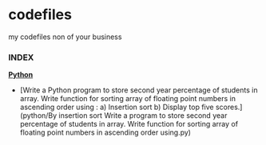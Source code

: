 # codefiles
my codefiles non of your business

### INDEX

**[Python](python)**
  - [Write a Python program to store second year percentage of students in array. Write
    function for sorting array of floating point numbers in ascending order using :
    a) Insertion sort
    b) Display top five scores.](python/By insertion sort Write a program to store second year percentage of students in array. Write function for sorting array of floating point numbers in ascending order using.py)
